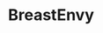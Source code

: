 ---
title: BreastEnvy
crosslinks:
- ChestEnvy
- Bigtitssmalltits
- SophieMudd
- BrandiLove
- NSFWFunny
- GirlsMirinGirls
- TessaFowler
- ElsieHewitt
- HugeDickTinyChick
- videos
- NudeBeach
- MelisaMendiny
- EnhancedFucktoys
- BustyNaturalPornstars
- GloriaV
- nuttinhere
- BreedingMaterial
- FestivalSluts
- GirlsComparingBodies
---